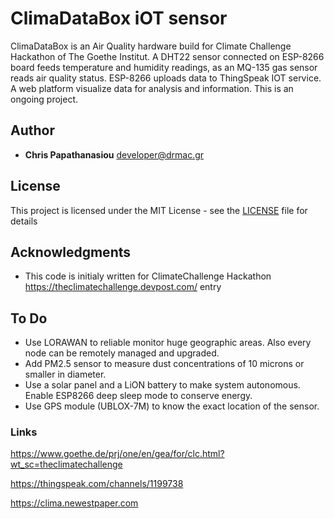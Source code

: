 # ClimaDataBox iOT sensor
ClimaDataBox is an Air Quality hardware build for Climate Challenge Hackathon of The Goethe Institut.
A DHT22 sensor connected on ESP-8266 board feeds temperature and humidity readings, as an MQ-135 gas sensor reads air quality status.
ESP-8266 uploads data to ThingSpeak IOT service. A web platform visualize data for analysis and information. This is an ongoing project.

## Author
* **Chris Papathanasiou** <developer@drmac.gr>


## License

This project is licensed under the MIT License - see the [LICENSE](LICENSE) file for details


## Acknowledgments

* This code is initialy written for ClimateChallenge Hackathon https://theclimatechallenge.devpost.com/ entry


## To Do

- Use LORAWAN to reliable monitor huge geographic areas. Also every node can be remotely managed and upgraded.
- Add PM2.5 sensor to measure dust concentrations of 10 microns or smaller in diameter.
- Use a solar panel and a LiON battery to make system autonomous. Enable ESP8266 deep sleep mode to conserve energy.
- Use GPS module (UBLOX-7M) to know the exact location of the sensor.

### Links
https://www.goethe.de/prj/one/en/gea/for/clc.html?wt_sc=theclimatechallenge

https://thingspeak.com/channels/1199738

https://clima.newestpaper.com
